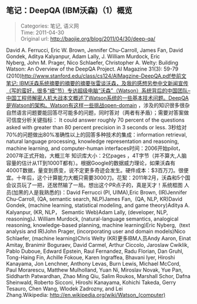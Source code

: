 笔记：DeepQA (IBM沃森)（1）概览
---
    
> Categories: 笔记, 语义网  
> Time: 2011-04-30  
> Original url: <http://baojie.org/blog/2011/04/30/deep-qa/>
    
David A. Ferrucci, Eric W. Brown, Jennifer Chu-Carroll, James Fan, David Gondek, Aditya Kalyanpur, Adam Lally, J. William Murdock, Eric Nyberg, John M. Prager, Nico Schlaefer, Christopher A. Welty: Building Watson: An Overview of the DeepQA Project. AI Magazine 31(3): 59-79 (2010)http://www.stanford.edu/class/cs124/AIMagzine-DeepQA.pdf参前文笔记: IBM沃森系统摘要的摘要的摘要张雷谈沃森，及我的感想另参中文新闻宣传（写的蛮好，很多“细”节）专访超级电脑“沃森”（Watson）系统背后的中国团队–中国工程师解密人机大战本文概述了Watson系统的一些基本技术问题。DeepQA是Watson的架构。Watson有这样一些挑战open-domain ，涉及的知识很多很杂自然语言问题要能回答尽可能多的问题，同时答对（两者有矛盾）；需要对答案做可信度分析关键指标： It could answer roughly 70 percent of the questions asked with greater than 80 percent precision in 3 seconds or less. 3秒给对70%的问题做出80%准确性以上的回答多种技术的集成：information retrieval, natural language processing, knowledge representation and reasoning, machine learning, and computer-human interfaces时间：2006开始pilot，2007年正式开始，大概三年     知识库大小：2亿pages ，4T字节（并不算大,人脑容量的估计从1T到1000T都有）。根据Google的数据威力理论，如果沃森有4000T数据，量变到质变，说不定更多奇迹会发生。硬件成本：$3百万刀。很便宜。十年后，这个计算能力大概只需要3000刀。花絮：2011年2月，沃森和5个国会议员玩了一把，还居然输了一局。想出这个PR点子的，真是天才！系统框图 人员(加黑的人是我熟悉的)：David Ferrucci (PI, UIMA),Eric Brown, (IR)Jennifer Chu-Carroll, (QA, semantic search, NLP)James Fan,  (QA, NLP, KR)David Gondek, (machine learning, statistical modeling, and game theory)Aditya A. Kalyanpur, (KR, NLP， Semantic Web)Adam Lally, (developer, NLP, reasoning)J. William Murdock, (natural-language semantics, analogical reasoning, knowledge-based planning, machine learning)Eric Nyberg,  (text analysis and IR)John Prager, (incorporating user and domain models)Nico Schlaefer, (machine learning)Chris Welty (KR)更多IBM人员Andy Aaron, Einat Amitay, Branimir Boguraev, David Carmel, Arthur Ciccolo, Jaroslaw Cwiklik, Pablo Duboue, Edward Epstein, Raul Fernandez, Radu Florian, Dan Gruhl, Tong-Haing Fin, Achille Fokoue, Karen Ingraffea, Bhavani Iyer, Hiroshi Kanayama, Jon Lenchner, Anthony Levas, Burn Lewis, Michael McCord, Paul Morarescu, Matthew Mulholland, Yuan Ni, Miroslav Novak, Yue Pan, Siddharth Patwardhan, Zhao Ming Qiu, Salim Roukos, Marshall Schor, Dafna Sheinwald, Roberto Sicconi, Hiroshi Kanayama, Kohichi Takeda, Gerry Tesauro, Chen Wang, Wlodek Zadrozny, and Lei Zhang.Wikipedia: http://en.wikipedia.org/wiki/Watson_(computer)     
    